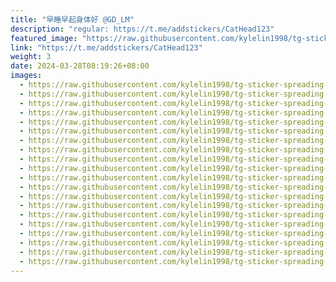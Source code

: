 ```yaml
---
title: "早睡早起身体好 @GD_LM"
description: "regular: https://t.me/addstickers/CatHead123"
featured_image: "https://raw.githubusercontent.com/kylelin1998/tg-sticker-spreading-worldwide-images/main/img/bac6d9db-2511-470f-8e5a-bfedb7fde8c6.jpg"
link: "https://t.me/addstickers/CatHead123"
weight: 3
date: 2024-03-28T08:19:26+08:00
images:
  - https://raw.githubusercontent.com/kylelin1998/tg-sticker-spreading-worldwide-images/main/img/bac6d9db-2511-470f-8e5a-bfedb7fde8c6.jpg
  - https://raw.githubusercontent.com/kylelin1998/tg-sticker-spreading-worldwide-images/main/img/736c32f2-a968-426a-b96c-f89378a06bde.jpg
  - https://raw.githubusercontent.com/kylelin1998/tg-sticker-spreading-worldwide-images/main/img/46dae09f-f715-468c-86d4-9f95ef6865c0.jpg
  - https://raw.githubusercontent.com/kylelin1998/tg-sticker-spreading-worldwide-images/main/img/5c498d7a-ab5c-48b8-a7cf-1978c8590f32.jpg
  - https://raw.githubusercontent.com/kylelin1998/tg-sticker-spreading-worldwide-images/main/img/46068fcf-d9cf-4f2b-9319-235b770e7960.jpg
  - https://raw.githubusercontent.com/kylelin1998/tg-sticker-spreading-worldwide-images/main/img/43dd6911-e471-4ef8-babe-e7544065d8ea.jpg
  - https://raw.githubusercontent.com/kylelin1998/tg-sticker-spreading-worldwide-images/main/img/b210e16a-b6bd-47a2-894b-55982d39b2f3.jpg
  - https://raw.githubusercontent.com/kylelin1998/tg-sticker-spreading-worldwide-images/main/img/0155457b-7033-413b-8d5d-4141323bcc00.jpg
  - https://raw.githubusercontent.com/kylelin1998/tg-sticker-spreading-worldwide-images/main/img/4971504c-bef3-4cc7-815a-95bea1759028.jpg
  - https://raw.githubusercontent.com/kylelin1998/tg-sticker-spreading-worldwide-images/main/img/2347f102-b7d7-4fc5-975d-bdb923a8ec89.jpg
  - https://raw.githubusercontent.com/kylelin1998/tg-sticker-spreading-worldwide-images/main/img/f0a041ba-0f82-4345-8c53-79496b772a7d.jpg
  - https://raw.githubusercontent.com/kylelin1998/tg-sticker-spreading-worldwide-images/main/img/2b4caff5-f19e-42d5-aa7f-3a2a51a26893.jpg
  - https://raw.githubusercontent.com/kylelin1998/tg-sticker-spreading-worldwide-images/main/img/c135c851-ff52-4444-ba47-570de05bcb11.jpg
  - https://raw.githubusercontent.com/kylelin1998/tg-sticker-spreading-worldwide-images/main/img/859de1f6-da86-440f-9e0e-9168bfc49cd0.jpg
  - https://raw.githubusercontent.com/kylelin1998/tg-sticker-spreading-worldwide-images/main/img/f81e601f-709e-491f-be6e-79ad6fc71726.jpg
  - https://raw.githubusercontent.com/kylelin1998/tg-sticker-spreading-worldwide-images/main/img/5dd6959d-7405-4800-a24e-cab146f83a26.jpg
  - https://raw.githubusercontent.com/kylelin1998/tg-sticker-spreading-worldwide-images/main/img/fc6fbb2c-c6b3-4a8d-90ce-54a9375aba3c.jpg
  - https://raw.githubusercontent.com/kylelin1998/tg-sticker-spreading-worldwide-images/main/img/e53240da-f549-40fe-990a-eaa098dd59e0.jpg
  - https://raw.githubusercontent.com/kylelin1998/tg-sticker-spreading-worldwide-images/main/img/170d4e02-f979-4e9f-8eba-dfe03e1bd2c8.jpg
  - https://raw.githubusercontent.com/kylelin1998/tg-sticker-spreading-worldwide-images/main/img/795159de-c811-4be3-a3bc-0ef6236a3a06.jpg
---
```

